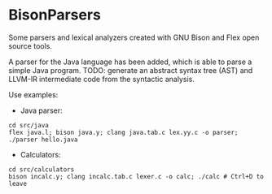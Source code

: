 # BisonParsers
Some parsers and lexical analyzers created with GNU Bison and Flex open source tools.

A parser for the Java language has been added, which is able to parse a simple Java program.
TODO: generate an abstract syntax tree (AST) and LLVM-IR intermediate code from the syntactic 
analysis.

Use examples:
- Java parser:
```
cd src/java
flex java.l; bison java.y; clang java.tab.c lex.yy.c -o parser; ./parser hello.java

```

- Calculators:
```
cd src/calculators
bison incalc.y; clang incalc.tab.c lexer.c -o calc; ./calc # Ctrl+D to leave
```
